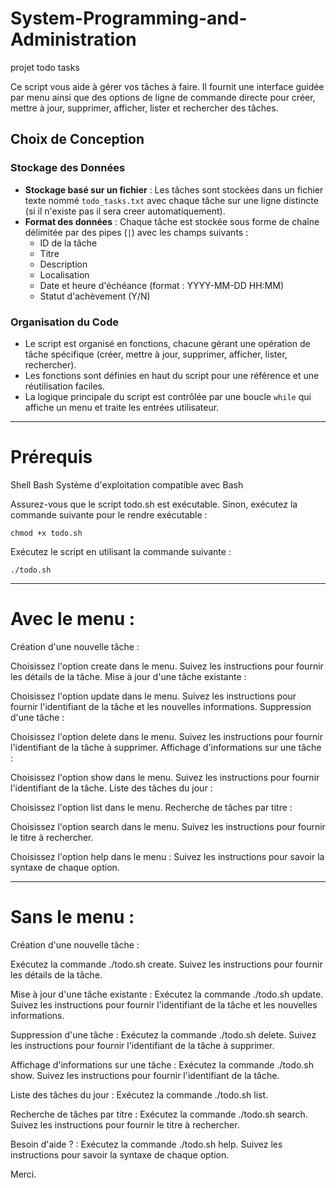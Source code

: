 # System-Programming-and-Administration
projet todo tasks

Ce script vous aide à gérer vos tâches à faire. Il fournit une interface guidée par menu ainsi que des options de ligne de commande directe pour créer, mettre à jour, supprimer, afficher, lister et rechercher des tâches.

## Choix de Conception

### Stockage des Données
- **Stockage basé sur un fichier** : Les tâches sont stockées dans un fichier texte nommé `todo_tasks.txt` avec chaque tâche sur une ligne distincte (si il n'existe pas il sera creer automatiquement).
- **Format des données** : Chaque tâche est stockée sous forme de chaîne délimitée par des pipes (`|`) avec les champs suivants :
  - ID de la tâche
  - Titre
  - Description
  - Localisation
  - Date et heure d'échéance (format : YYYY-MM-DD HH:MM)
  - Statut d'achèvement (Y/N)

### Organisation du Code
- Le script est organisé en fonctions, chacune gérant une opération de tâche spécifique (créer, mettre à jour, supprimer, afficher, lister, rechercher).
- Les fonctions sont définies en haut du script pour une référence et une réutilisation faciles.
- La logique principale du script est contrôlée par une boucle `while` qui affiche un menu et traite les entrées utilisateur.
---------------------------------------------------------------------------------------------------------------------------------
# Prérequis
Shell Bash
Système d'exploitation compatible avec Bash

Assurez-vous que le script todo.sh est exécutable. Sinon, exécutez la commande suivante pour le rendre exécutable :

    chmod +x todo.sh
    
Exécutez le script en utilisant la commande suivante :

    ./todo.sh

---------------------------------------------------------------------------------------------------------------------------------
# Avec le menu :
Création d'une nouvelle tâche :

Choisissez l'option create dans le menu.
Suivez les instructions pour fournir les détails de la tâche.
Mise à jour d'une tâche existante :

Choisissez l'option update dans le menu.
Suivez les instructions pour fournir l'identifiant de la tâche et les nouvelles informations.
Suppression d'une tâche :

Choisissez l'option delete dans le menu.
Suivez les instructions pour fournir l'identifiant de la tâche à supprimer.
Affichage d'informations sur une tâche :

Choisissez l'option show dans le menu.
Suivez les instructions pour fournir l'identifiant de la tâche.
Liste des tâches du jour :

Choisissez l'option list dans le menu.
Recherche de tâches par titre :

Choisissez l'option search dans le menu.
Suivez les instructions pour fournir le titre à rechercher.

Choisissez l'option help dans le menu :
Suivez les instructions pour savoir la syntaxe de chaque option.

---------------------------------------------------------------------------------------------------------------------------------
# Sans le menu :
Création d'une nouvelle tâche :

Exécutez la commande ./todo.sh create.
Suivez les instructions pour fournir les détails de la tâche.

Mise à jour d'une tâche existante :
Exécutez la commande ./todo.sh update.
Suivez les instructions pour fournir l'identifiant de la tâche et les nouvelles informations.

Suppression d'une tâche :
Exécutez la commande ./todo.sh delete.
Suivez les instructions pour fournir l'identifiant de la tâche à supprimer.

Affichage d'informations sur une tâche :
Exécutez la commande ./todo.sh show.
Suivez les instructions pour fournir l'identifiant de la tâche.

Liste des tâches du jour :
Exécutez la commande ./todo.sh list.

Recherche de tâches par titre :
Exécutez la commande ./todo.sh search.
Suivez les instructions pour fournir le titre à rechercher.

Besoin d'aide ? :
Exécutez la commande ./todo.sh help.
Suivez les instructions pour savoir la syntaxe de chaque option.

  Merci.
